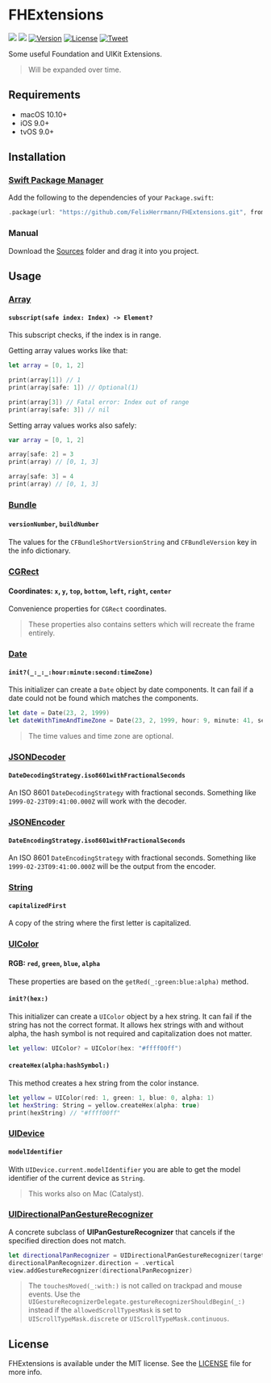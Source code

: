 # FHExtensions

[![](https://img.shields.io/endpoint?url=https%3A%2F%2Fswiftpackageindex.com%2Fapi%2Fpackages%2FFelixHerrmann%2FFHExtensions%2Fbadge%3Ftype%3Dswift-versions)](https://swiftpackageindex.com/FelixHerrmann/FHExtensions)
[![](https://img.shields.io/endpoint?url=https%3A%2F%2Fswiftpackageindex.com%2Fapi%2Fpackages%2FFelixHerrmann%2FFHExtensions%2Fbadge%3Ftype%3Dplatforms)](https://swiftpackageindex.com/FelixHerrmann/FHExtensions)
[![Version](https://img.shields.io/github/v/release/FelixHerrmann/FHExtensions)](https://github.com/FelixHerrmann/FHExtensions/releases)
[![License](https://img.shields.io/github/license/FelixHerrmann/FHExtensions)](https://github.com/FelixHerrmann/FHExtensions/blob/master/LICENSE)
[![Tweet](https://img.shields.io/twitter/url?style=social&url=https%3A%2F%2Fgithub.com%2FFelixHerrmann%2FFHExtensions)](https://twitter.com/intent/tweet?text=Wow:&url=https%3A%2F%2Fgithub.com%2FFelixHerrmann%2FFHExtensions)

Some useful Foundation and UIKit Extensions.

>Will be expanded over time.


## Requirements
- macOS 10.10+
- iOS 9.0+
- tvOS 9.0+


## Installation

### [Swift Package Manager](https://swift.org/package-manager/)

Add the following to the dependencies of your `Package.swift`:

```swift
.package(url: "https://github.com/FelixHerrmann/FHExtensions.git", from: "x.x.x")
```

### Manual

Download the [Sources](/Sources) folder and drag it into you project.


## Usage

### [Array](/Sources/FHExtensions/Foundation/Array.swift)

#### `subscript(safe index: Index) -> Element?`

This subscript checks, if the index is in range. 

Getting array values works like that:

```swift
let array = [0, 1, 2]

print(array[1]) // 1
print(array[safe: 1]) // Optional(1)

print(array[3]) // Fatal error: Index out of range
print(array[safe: 3]) // nil
```

Setting array values works also safely:

```swift
var array = [0, 1, 2]

array[safe: 2] = 3
print(array) // [0, 1, 3]

array[safe: 3] = 4
print(array) // [0, 1, 3]
```


### [Bundle](/Sources/FHExtensions/Foundation/Bundle.swift)

#### `versionNumber`, `buildNumber`

The values for the `CFBundleShortVersionString` and `CFBundleVersion` key in the info dictionary.


### [CGRect](/Sources/FHExtensions/CoreGraphics/CGRect.swift)

#### Coordinates: `x`, `y`, `top`, `bottom`, `left`, `right`, `center`

Convenience properties for `CGRect` coordinates.

>These properties also contains setters which will recreate the frame entirely.


### [Date](/Sources/FHExtensions/Foundation/Date.swift)

#### `init?(_:_:_:hour:minute:second:timeZone)`

This initializer can create a `Date` object by date components. It can fail if a date could not be found which matches the components.

```swift
let date = Date(23, 2, 1999)
let dateWithTimeAndTimeZone = Date(23, 2, 1999, hour: 9, minute: 41, second: 0, timeZone: TimeZone(secondsFromGMT: 0))
```

>The time values and time zone are optional.


### [JSONDecoder](/Sources/FHExtensions/Foundation/JSONDecoder.swift)

#### `DateDecodingStrategy.iso8601withFractionalSeconds`

An ISO 8601 `DateDecodingStrategy` with fractional seconds.
Something like `1999-02-23T09:41:00.000Z` will work with the decoder.


### [JSONEncoder](/Sources/FHExtensions/Foundation/JSONEncoder.swift)

#### `DateEncodingStrategy.iso8601withFractionalSeconds`

An ISO 8601 `DateEncodingStrategy` with fractional seconds.
Something like `1999-02-23T09:41:00.000Z` will be the output from the encoder.


### [String](/Sources/FHExtensions/Foundation/String.swift)

#### `capitalizedFirst`

A copy of the string where the first letter is capitalized.


### [UIColor](/Sources/FHExtensions/UIKit/UIColor.swift)

#### RGB: `red`, `green`, `blue`, `alpha`

These properties are based on the `getRed(_:green:blue:alpha)` method.

#### `init?(hex:)`

This initializer can create a `UIColor` object by a hex string. It can fail if the string has not the correct format.
It allows hex strings with and without alpha, the hash symbol is not required and capitalization does not matter.

```swift
let yellow: UIColor? = UIColor(hex: "#ffff00ff")
```

#### `createHex(alpha:hashSymbol:)`

This method creates a hex string from the color instance.

```swift
let yellow = UIColor(red: 1, green: 1, blue: 0, alpha: 1)
let hexString: String = yellow.createHex(alpha: true)
print(hexString) // "#ffff00ff"
```


### [UIDevice](/Sources/FHExtensions/UIKit/UIDevice.swift)

#### `modelIdentifier`

With `UIDevice.current.modelIdentifier` you are able to get the model identifier of the current device as `String`.

>This works also on Mac (Catalyst).


### [UIDirectionalPanGestureRecognizer](/Sources/FHExtensions/UIKit/UIDirectionalPanGestureRecognizer.swift)

A concrete subclass of **UIPanGestureRecognizer** that cancels if the specified direction does not match.

```swift
let directionalPanRecognizer = UIDirectionalPanGestureRecognizer(target: self, action: #selector(handlePan(_:)))
directionalPanRecognizer.direction = .vertical
view.addGestureRecognizer(directionalPanRecognizer)
```

> The `touchesMoved(_:with:)` is not called on trackpad and mouse events.
Use the `UIGestureRecognizerDelegate.gestureRecognizerShouldBegin(_:)` instead if the `allowedScrollTypesMask` is set to `UIScrollTypeMask.discrete` or `UIScrollTypeMask.continuous`.


## License

FHExtensions is available under the MIT license. See the [LICENSE](/LICENSE) file for more info.
